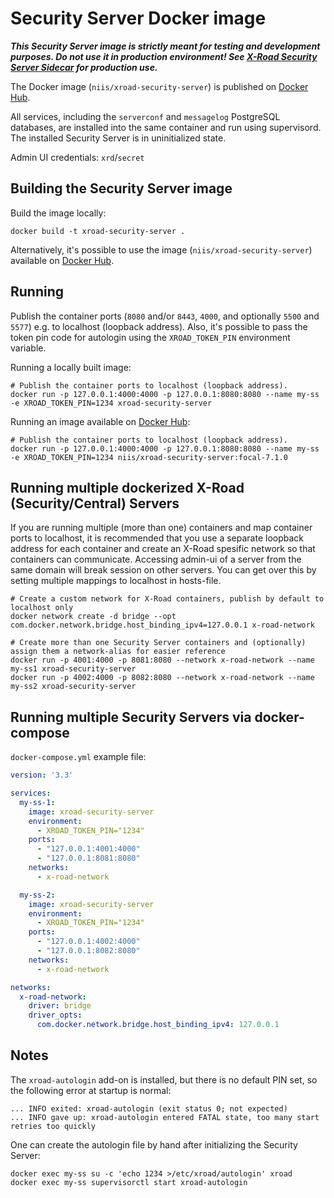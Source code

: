 # Security Server Docker image

***This Security Server image is strictly meant for testing and development purposes. Do not use it in production environment! See [X-Road Security Server Sidecar](https://github.com/nordic-institute/X-Road-Security-Server-Sidecar) for production use.***

The Docker image (`niis/xroad-security-server`) is published on [Docker Hub](https://hub.docker.com/r/niis/xroad-security-server).

All services, including the `serverconf` and `messagelog` PostgreSQL databases, are installed into the same container and run using supervisord.
The installed Security Server is in uninitialized state.

Admin UI credentials: `xrd`/`secret`

## Building the Security Server image

Build the image locally:
```shell
docker build -t xroad-security-server .
```

Alternatively, it's possible to use the image (`niis/xroad-security-server`) available on [Docker Hub](https://hub.docker.com/r/niis/xroad-security-server).

## Running

Publish the container ports (`8080` and/or `8443`, `4000`, and optionally `5500` and `5577`) e.g. to localhost (loopback address).
Also, it's possible to pass the token pin code for autologin using the `XROAD_TOKEN_PIN` environment variable.

Running a locally built image:
```shell
# Publish the container ports to localhost (loopback address).
docker run -p 127.0.0.1:4000:4000 -p 127.0.0.1:8080:8080 --name my-ss -e XROAD_TOKEN_PIN=1234 xroad-security-server
```

Running an image available on [Docker Hub](https://hub.docker.com/r/niis/xroad-security-server):
```shell
# Publish the container ports to localhost (loopback address).
docker run -p 127.0.0.1:4000:4000 -p 127.0.0.1:8080:8080 --name my-ss -e XROAD_TOKEN_PIN=1234 niis/xroad-security-server:focal-7.1.0
```

## Running multiple dockerized X-Road (Security/Central) Servers

If you are running multiple (more than one) containers and map container ports to localhost, it is recommended that you use a separate loopback address for each container and create an X-Road spesific network so that containers can communicate.
Accessing admin-ui of a server from the same domain will break session on other servers. You can get over this by setting multiple mappings to localhost in hosts-file.

```shell
# Create a custom network for X-Road containers, publish by default to localhost only
docker network create -d bridge --opt com.docker.network.bridge.host_binding_ipv4=127.0.0.1 x-road-network

# Create more than one Security Server containers and (optionally) assign them a network-alias for easier reference
docker run -p 4001:4000 -p 8081:8080 --network x-road-network --name my-ss1 xroad-security-server
docker run -p 4002:4000 -p 8082:8080 --network x-road-network --name my-ss2 xroad-security-server
```

## Running multiple Security Servers via docker-compose

`docker-compose.yml` example file:

```yaml
version: '3.3'

services:
  my-ss-1:
    image: xroad-security-server
    environment:
      - XROAD_TOKEN_PIN="1234"
    ports:
      - "127.0.0.1:4001:4000"
      - "127.0.0.1:8081:8080"
    networks:
      - x-road-network

  my-ss-2:
    image: xroad-security-server
    environment:
      - XROAD_TOKEN_PIN="1234"
    ports:
      - "127.0.0.1:4002:4000"
      - "127.0.0.1:8082:8080"
    networks:
      - x-road-network

networks:
  x-road-network:
    driver: bridge
    driver_opts:
      com.docker.network.bridge.host_binding_ipv4: 127.0.0.1
```

## Notes

The `xroad-autologin` add-on is installed, but there is no default PIN set, so the following error at startup is normal:

```text
... INFO exited: xroad-autologin (exit status 0; not expected)
... INFO gave up: xroad-autologin entered FATAL state, too many start retries too quickly
```

One can create the autologin file by hand after initializing the Security Server:

```shell
docker exec my-ss su -c 'echo 1234 >/etc/xroad/autologin' xroad
docker exec my-ss supervisorctl start xroad-autologin
```
